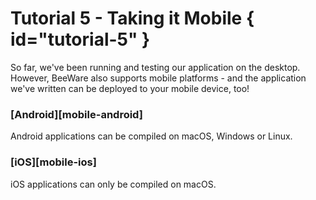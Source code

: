 # Tutorial 5 - Taking it Mobile { id="tutorial-5" }

So far, we've been running and testing our application on the desktop.
However, BeeWare also supports mobile platforms - and the application
we've written can be deployed to your mobile device, too!

### [Android][mobile-android]

Android applications can be compiled on macOS, Windows or Linux.

### [iOS][mobile-ios]

iOS applications can only be compiled on macOS.
